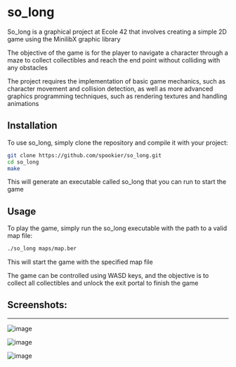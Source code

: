 
# so_long

So_long is a graphical project at Ecole 42 that involves creating a simple 2D game using the MinilibX graphic library

The objective of the game is for the player to navigate a character through a maze to collect collectibles and reach the end point without colliding with any obstacles

The project requires the implementation of basic game mechanics, such as character movement and collision detection, as well as more advanced graphics programming techniques, such as rendering textures and handling animations


## Installation

To use so_long, simply clone the repository and compile it with your project:

```bash
git clone https://github.com/spookier/so_long.git
cd so_long
make
```
This will generate an executable called so_long that you can run to start the game


## Usage

To play the game, simply run the so_long executable with the path to a valid map file:

```bash
./so_long maps/map.ber
```
This will start the game with the specified map file

The game can be controlled using WASD keys, and the objective is to collect all collectibles and unlock the exit portal to finish the game

## Screenshots:
---
![image](https://user-images.githubusercontent.com/77325667/226047601-6dd5dbda-0990-497f-8160-172971b60819.png)

![image](https://user-images.githubusercontent.com/77325667/226047726-65291bf0-61f2-40c8-a083-75928c323869.png)

![image](https://user-images.githubusercontent.com/77325667/226048285-eceb81b2-eb99-42b0-8378-4491b9f8fa43.png)


